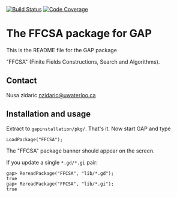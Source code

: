 [![Build Status](https://travis-ci.org/nzidaric/fsr.svg?branch=master)](https://travis-ci.org/nzidaric/ffcsa)
[![Code Coverage](https://codecov.io/github/nzidaric/ffcsa/coverage.svg?branch=master&token=)](https://codecov.io/gh/nzidaric/ffcsa)

# The FFCSA package for GAP

This is the README file for the GAP package

"FFCSA" (Finite Fields Constructions, Search and Algorithms).

## Contact

Nusa zidaric
nzidaric@uwaterloo.ca

## Installation and usage

Extract to `gapinstallation/pkg/`.
That's it. Now start GAP and type
```
LoadPackage("FFCSA");
```
The "FFCSA" package banner should appear on the screen.

If you update a single `*.gd/*.gi` pair:
```
gap> RereadPackage("FFCSA", "lib/*.gd");
true
gap> RereadPackage("FFCSA", "lib/*.gi");
true
```
